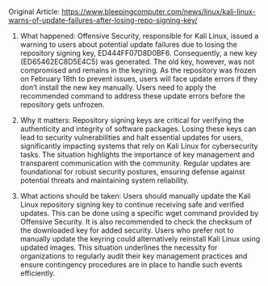 Original Article: https://www.bleepingcomputer.com/news/linux/kali-linux-warns-of-update-failures-after-losing-repo-signing-key/

1) What happened: Offensive Security, responsible for Kali Linux, issued a warning to users about potential update failures due to losing the repository signing key, ED444FF07D8D0BF6. Consequently, a new key (ED65462EC8D5E4C5) was generated. The old key, however, was not compromised and remains in the keyring. As the repository was frozen on February 18th to prevent issues, users will face update errors if they don’t install the new key manually. Users need to apply the recommended command to address these update errors before the repository gets unfrozen.

2) Why it matters: Repository signing keys are critical for verifying the authenticity and integrity of software packages. Losing these keys can lead to security vulnerabilities and halt essential updates for users, significantly impacting systems that rely on Kali Linux for cybersecurity tasks. The situation highlights the importance of key management and transparent communication with the community. Regular updates are foundational for robust security postures, ensuring defense against potential threats and maintaining system reliability.

3) What actions should be taken: Users should manually update the Kali Linux repository signing key to continue receiving safe and verified updates. This can be done using a specific wget command provided by Offensive Security. It is also recommended to check the checksum of the downloaded key for added security. Users who prefer not to manually update the keyring could alternatively reinstall Kali Linux using updated images. This situation underlines the necessity for organizations to regularly audit their key management practices and ensure contingency procedures are in place to handle such events efficiently.